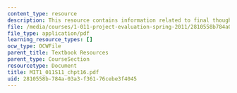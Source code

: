 ```yaml
---
content_type: resource
description: This resource contains information related to final thoughts.
file: /media/courses/1-011-project-evaluation-spring-2011/2810558b784a03a3f36176cebe3f4045_MIT1_011S11_chpt16.pdf
file_type: application/pdf
learning_resource_types: []
ocw_type: OCWFile
parent_title: Textbook Resources
parent_type: CourseSection
resourcetype: Document
title: MIT1_011S11_chpt16.pdf
uid: 2810558b-784a-03a3-f361-76cebe3f4045
---
```

